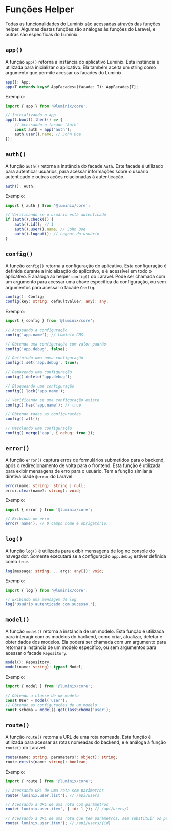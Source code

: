 # Funções Helper

Todas as funcionalidades do Luminix são acessadas através das funções helper. Algumas destas funções são análogas às funções do Laravel, e outras são específicas do Luminix.

## `app()`

A função `app()` retorna a instância do aplicativo Luminix. Esta instância é utilizada para inicializar o aplicativo. Ela também aceita um string como argumento que permite acessar os facades do Luminix.

```typescript
app(): App;
app<T extends keyof AppFacades>(facade: T): AppFacades[T];
```

Exemplo:

```javascript
import { app } from '@luminix/core';

// Inicializando o app
app().boot().then(() => {
    // Acessando o facade `Auth`
    const auth = app('auth');
    auth.user().name; // John Doe
});
```

## `auth()`

A função `auth()` retorna a instância do facade `Auth`. Este facade é utilizado para autenticar usuários, para acessar informações sobre o usuário autenticado e outras ações relacionadas à autenticação.

```typescript
auth(): Auth;
```

Exemplo:

```javascript
import { auth } from '@luminix/core';

// Verificando se o usuário está autenticado
if (auth().check()) {
    auth().id(); // 1
    auth().user().name; // John Doe
    auth().logout(); // Logout do usuário
}
```

## `config()`

A função `config()` retorna a configuração do aplicativo. Esta configuração é definida durante a inicialização do aplicativo, e é acessível em todo o aplicativo. É análoga ao helper `config()` do Laravel. Pode ser chamada com um argumento para acessar uma chave específica da configuração, ou sem argumentos para acessar o facade `Config`.

```typescript
config(): Config;
config(key: string, defaultValue?: any): any;
```

Exemplo:

```javascript
import { config } from '@luminix/core';

// Acessando a configuração
config('app.name'); // Luminix CMS

// Obtendo uma configuração com valor padrão
config('app.debug', false);

// Definindo uma nova configuração
config().set('app.debug', true);

// Removendo uma configuração
config().delete('app.debug');

// Bloqueando uma configuração
config().lock('app.name');

// Verificando se uma configuração existe
config().has('app.name'); // true

// Obtendo todas as configurações
config().all();

// Mesclando uma configuração
config().merge('app', { debug: true });
```

## `error()`

A função `error()` captura erros de formulários submetidos para o backend, após o redirecionamento de volta para o frontend. Esta função é utilizada para exibir mensagens de erro para o usuário. Tem a função similar à diretiva blade `@error` do Laravel.

```typescript
error(name: string): string | null;
error.clear(name?: string): void;
```

Exemplo:

```javascript
import { error } from '@luminix/core';

// Exibindo um erro
error('name'); // O campo nome é obrigatório.
```

## `log()`

A função `log()` é utilizada para exibir mensagens de log no console do navegador. Somente executará se a configuração `app.debug` estiver definida como `true`.

```typescript
log(message: string, ...args: any[]): void;
```

Exemplo:

```javascript
import { log } from '@luminix/core';

// Exibindo uma mensagem de log
log('Usuário autenticado com sucesso.');
```

## `model()`

A função `model()` retorna a instância de um modelo. Esta função é utilizada para interagir com os modelos do backend, como criar, atualizar, deletar e obter dados dos modelos. Ela poderá ser chamada com um argumento para retornar a instância de um modelo específico, ou sem argumentos para acessar o facade `Repository`.

```typescript
model(): Repository;
model(name: string): typeof Model;
```

Exemplo:

```javascript
import { model } from '@luminix/core';

// Obtendo a classe de um modelo
const User = model('user');
// Obtendo as configurações de um modelo
const schema = model().getClassSchema('user');
```

## `route()`

A função `route()` retorna a URL de uma rota nomeada. Esta função é utilizada para acessar as rotas nomeadas do backend, e é análoga à função `route()` do Laravel.

```typescript
route(name: string, parameters?: object): string;
route.exists(name: string): boolean;
```

Exemplo:

```javascript
import { route } from '@luminix/core';

// Acessando URL de uma rota sem parâmetros
route('luminix.user.list'); // /api/users

// Acessando a URL de uma rota com parâmetros
route('luminix.user.item', { id: 1 }); // /api/users/1

// Acessando a URL de uma rota que tem parâmetros, sem substituir os parâmetros
route('luminix.user.item'); // /api/users/{id}
```

